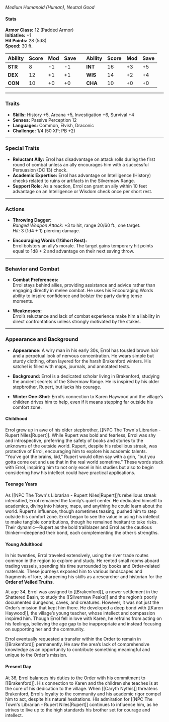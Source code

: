 
*Medium Humanoid (Human), Neutral Good*

#### **Stats**

**Armor Class:** 12 (Padded Armor)  
**Initiative:** +1  
**Hit Points:** 28 (5d8)  
**Speed:** 30 ft.

| **Ability** | **Score** | **Mod** | **Save** |     | **Ability** | **Score** | **Mod** | **Save** |
| ----------- | --------- | ------- | -------- | --- | ----------- | --------- | ------- | -------- |
| **STR**     | 8         | -1      | -1       |     | **INT**     | 16        | +3      | +5       |
| **DEX**     | 12        | +1      | +1       |     | **WIS**     | 14        | +2      | +4       |
| **CON**     | 10        | +0      | +0       |     | **CHA**     | 10        | +0      | +0       |

---

### **Traits**

- **Skills:** History +5, Arcana +5, Investigation +6, Survival +4  
- **Senses:** Passive Perception 12  
- **Languages:** Common, Elvish, Draconic  
- **Challenge:** 1/4 (50 XP; PB +2)

---

### **Special Traits**

- **Reluctant Ally:** Errol has disadvantage on attack rolls during the first round of combat unless an ally encourages him with a successful Persuasion (DC 13) check.  
- **Academic Expertise:** Errol has advantage on Intelligence (History) checks related to ruins or artifacts in the Silvermaw Range.  
- **Support Role:** As a reaction, Errol can grant an ally within 10 feet advantage on an Intelligence or Wisdom check once per short rest.

---

### **Actions**

- **Throwing Dagger:**  
  _Ranged Weapon Attack:_ +3 to hit, range 20/60 ft., one target.  
  _Hit:_ 3 (1d4 + 1) piercing damage.

- **Encouraging Words (1/Short Rest):**  
  Errol bolsters an ally’s morale. The target gains temporary hit points equal to 1d8 + 2 and advantage on their next saving throw.

---

### **Behavior and Combat**

- **Combat Preferences:**  
  Errol stays behind allies, providing assistance and advice rather than engaging directly in melee combat. He uses his Encouraging Words ability to inspire confidence and bolster the party during tense moments.  

- **Weaknesses:**  
  Errol’s reluctance and lack of combat experience make him a liability in direct confrontations unless strongly motivated by the stakes.

---

### **Appearance and Background**

- **Appearance:** A wiry man in his early 30s, Errol has tousled brown hair and a perpetual look of nervous concentration. He wears simple but sturdy clothing, often layered for the harsh Brakenford winters. His satchel is filled with maps, journals, and annotated texts.  

- **Background:** Errol is a dedicated scholar living in Brakenford, studying the ancient secrets of the Silvermaw Range. He is inspired by his older stepbrother, Rupert, but lacks his courage.
  
- **Winter One-Shot:** Errol’s connection to Karen Haywood and the village’s children drives him to help, even if it means stepping far outside his comfort zone.

#### **Childhood**

Errol grew up in awe of his older stepbrother, [[NPC The Town's Librarian - Rupert Niles|Rupert]]. While Rupert was bold and fearless, Errol was shy and introspective, preferring the safety of books and stories to the unknowns of the outside world. Rupert, despite his rebellious streak, was protective of Errol, encouraging him to explore his academic talents. “You’ve got the brains, kid,” Rupert would often say with a grin, “but you gotta come out and use that in the real world sometime.” These words stuck with Errol, inspiring him to not only excel in his studies but also to begin considering how his intellect could have practical applications.

#### **Teenage Years**

As [[NPC The Town's Librarian - Rupert Niles|Rupert]]’s rebellious streak intensified, Errol remained the family’s quiet center. He dedicated himself to academics, diving into history, maps, and anything he could learn about the world. Rupert’s influence, though sometimes teasing, pushed him to step outside his comfort zone. Errol began to see the value in using his intellect to make tangible contributions, though he remained hesitant to take risks. Their dynamic—Rupert as the bold trailblazer and Errol as the cautious thinker—deepened their bond, each complementing the other’s strengths.

#### **Young Adulthood**

In his twenties, Errol traveled extensively, using the river trade routes common in the region to explore and study. He rented small rooms aboard trading vessels, spending his time surrounded by books and Order-related materials. These journeys exposed him to various landscapes and fragments of lore, sharpening his skills as a researcher and historian for the **Order of Veiled Truths**.

At age 34, Errol was assigned to [[Brakenford]], a newer settlement in the Shattered Basin, to study the [[Silvermaw Peaks]] and the region’s poorly documented dungeons, caves, and creatures. However, it was not just the Order’s mission that kept him there. He developed a deep bond with [[Karen Haywood]], the village’s young teacher, whose intellect and compassion inspired him. Though Errol fell in love with Karen, he refrains from acting on his feelings, believing the age gap to be inappropriate and instead focusing on supporting her and the community.

Errol eventually requested a transfer within the Order to remain in [[Brakenford]] permanently. He saw the area’s lack of comprehensive knowledge as an opportunity to contribute something meaningful and unique to the Order’s mission.

#### **Present Day**

At 36, Errol balances his duties to the Order with his commitment to [[Brakenford]]. His connection to Karen and the children she teaches is at the core of his dedication to the village. When [[Caryth Nythis]] threatens Brakenford, Errol’s loyalty to the community and his academic rigor compel him to act, despite his natural hesitations. His admiration for [[NPC The Town's Librarian - Rupert Niles|Rupert]] continues to influence him, as he strives to live up to the high standards his brother set for courage and intellect.
